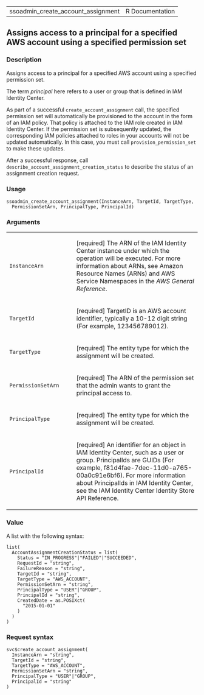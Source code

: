 <table style="width: 100%;">
<tbody>
<tr class="odd">
<td>ssoadmin_create_account_assignment</td>
<td style="text-align: right;">R Documentation</td>
</tr>
</tbody>
</table>

## Assigns access to a principal for a specified AWS account using a specified permission set

### Description

Assigns access to a principal for a specified AWS account using a
specified permission set.

The term *principal* here refers to a user or group that is defined in
IAM Identity Center.

As part of a successful `create_account_assignment` call, the specified
permission set will automatically be provisioned to the account in the
form of an IAM policy. That policy is attached to the IAM role created
in IAM Identity Center. If the permission set is subsequently updated,
the corresponding IAM policies attached to roles in your accounts will
not be updated automatically. In this case, you must call
`provision_permission_set` to make these updates.

After a successful response, call
`describe_account_assignment_creation_status` to describe the status of
an assignment creation request.

### Usage

    ssoadmin_create_account_assignment(InstanceArn, TargetId, TargetType,
      PermissionSetArn, PrincipalType, PrincipalId)

### Arguments

<table>
<colgroup>
<col style="width: 35%" />
<col style="width: 65%" />
</colgroup>
<tbody>
<tr class="odd">
<td><code
id="ssoadmin_create_account_assignment_:_InstanceArn">InstanceArn</code></td>
<td><p>[required] The ARN of the IAM Identity Center instance under
which the operation will be executed. For more information about ARNs,
see Amazon Resource Names (ARNs) and AWS Service Namespaces in the
<em>AWS General Reference</em>.</p></td>
</tr>
<tr class="even">
<td><code
id="ssoadmin_create_account_assignment_:_TargetId">TargetId</code></td>
<td><p>[required] TargetID is an AWS account identifier, typically a
10-12 digit string (For example, 123456789012).</p></td>
</tr>
<tr class="odd">
<td><code
id="ssoadmin_create_account_assignment_:_TargetType">TargetType</code></td>
<td><p>[required] The entity type for which the assignment will be
created.</p></td>
</tr>
<tr class="even">
<td><code
id="ssoadmin_create_account_assignment_:_PermissionSetArn">PermissionSetArn</code></td>
<td><p>[required] The ARN of the permission set that the admin wants to
grant the principal access to.</p></td>
</tr>
<tr class="odd">
<td><code
id="ssoadmin_create_account_assignment_:_PrincipalType">PrincipalType</code></td>
<td><p>[required] The entity type for which the assignment will be
created.</p></td>
</tr>
<tr class="even">
<td><code
id="ssoadmin_create_account_assignment_:_PrincipalId">PrincipalId</code></td>
<td><p>[required] An identifier for an object in IAM Identity Center,
such as a user or group. PrincipalIds are GUIDs (For example,
f81d4fae-7dec-11d0-a765-00a0c91e6bf6). For more information about
PrincipalIds in IAM Identity Center, see the IAM Identity Center
Identity Store API Reference.</p></td>
</tr>
</tbody>
</table>

### Value

A list with the following syntax:

    list(
      AccountAssignmentCreationStatus = list(
        Status = "IN_PROGRESS"|"FAILED"|"SUCCEEDED",
        RequestId = "string",
        FailureReason = "string",
        TargetId = "string",
        TargetType = "AWS_ACCOUNT",
        PermissionSetArn = "string",
        PrincipalType = "USER"|"GROUP",
        PrincipalId = "string",
        CreatedDate = as.POSIXct(
          "2015-01-01"
        )
      )
    )

### Request syntax

    svc$create_account_assignment(
      InstanceArn = "string",
      TargetId = "string",
      TargetType = "AWS_ACCOUNT",
      PermissionSetArn = "string",
      PrincipalType = "USER"|"GROUP",
      PrincipalId = "string"
    )
